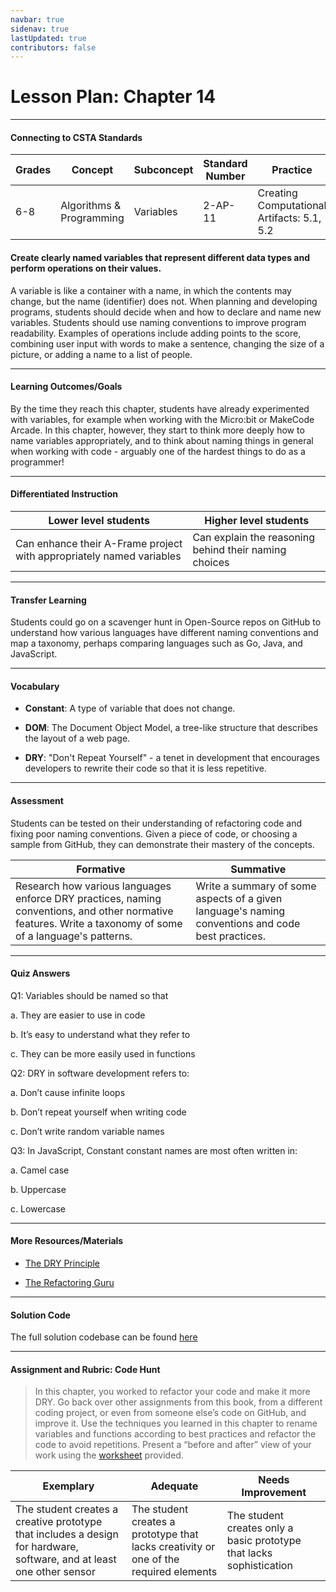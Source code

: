 ```yaml
---
navbar: true
sidenav: true
lastUpdated: true
contributors: false
---
```


# Lesson Plan: Chapter 14
---
#### Connecting to CSTA Standards

Grades | Concept | Subconcept | Standard Number | Practice
---|---|---|---|---
6-8 | Algorithms & Programming | Variables | 2-AP-11 | Creating Computational Artifacts: 5.1, 5.2 |

#### Create clearly named variables that represent different data types and perform operations on their values.

A variable is like a container with a name, in which the contents may change, but the name (identifier) does not. When planning and developing programs, students should decide when and how to declare and name new variables. Students should use naming conventions to improve program readability. Examples of operations include adding points to the score, combining user input with words to make a sentence, changing the size of a picture, or adding a name to a list of people.

---

#### Learning Outcomes/Goals

By the time they reach this chapter, students have already experimented with variables, for example when working with the Micro:bit or MakeCode 
Arcade. In this chapter, however, they start to think more deeply how to name variables appropriately, and to think about naming things in general when working with code - arguably one of the hardest things to do as a programmer!

---

#### Differentiated Instruction

Lower level students | Higher level students
---|---
Can enhance their A-Frame project with appropriately named variables | Can explain the reasoning behind their naming choices

---

#### Transfer Learning

Students could go on a scavenger hunt in Open-Source repos on GitHub to understand how various languages have different naming conventions and map a taxonomy, perhaps comparing languages such as Go, Java, and JavaScript.

---

#### Vocabulary

- **Constant**: A type of variable that does not change.

- **DOM**: The Document Object Model, a tree-like structure that describes the layout of a web page.

- **DRY**: "Don't Repeat Yourself" - a tenet in development that encourages developers to rewrite their code so that it is less repetitive.

---

#### Assessment

Students can be tested on their understanding of refactoring code and fixing poor naming conventions. Given a piece of code, or choosing a sample from GitHub, they can demonstrate their mastery of the concepts.

Formative | Summative
---|---
Research how various languages enforce DRY practices, naming conventions, and other normative features. Write a taxonomy of some of a language's patterns. | Write a summary of some aspects of a given language's naming conventions and code best practices.

---

#### Quiz Answers

Q1:	Variables should be named so that 

a.	 They are easier to use in code 

b.	 <span class="highlight">It’s easy to understand what they refer to</span> 

c.	 They can be more easily used in functions 

Q2:	DRY in software development refers to:  

a.	Don’t cause infinite loops   

b.	<span class="highlight">Don’t repeat yourself when writing code</span>  

c.	Don’t write random variable names 

Q3:	In JavaScript, Constant constant names are most often written in:  

a.	Camel case  

b.	<span class="highlight">Uppercase</span>  

c.	Lowercase 

---

#### More Resources/Materials

- [The DRY Principle](https://thevaluable.dev/dry-principle-cost-benefit-example/)

- [The Refactoring Guru](https://refactoring.guru/refactoring)
---

#### Solution Code

The full solution codebase can be found [here](https://glitch.com/edit/#!/cs4kids-aframe-2)

---

#### Assignment and Rubric: Code Hunt

> In this chapter, you worked to refactor your code and make it more DRY. Go back over other assignments from this book, from a different coding project, or even from someone else’s code on GitHub, and improve it. Use the techniques you learned in this chapter to rename variables and functions according to best practices and refactor the code to avoid repetitions. Present a “before and after” view of your work using the [worksheet](./assets/ch14-worksheet.pdf) provided.

Exemplary | Adequate | Needs Improvement 
---|---|---
The student creates a creative prototype that includes a design for hardware, software, and at least one other sensor | The student creates a prototype that lacks creativity or one of the required elements | The student creates only a basic prototype that lacks sophistication

